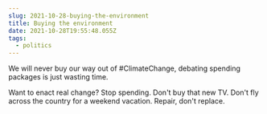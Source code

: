 ```yaml
---
slug: 2021-10-28-buying-the-environment
title: Buying the environment
date: 2021-10-28T19:55:48.055Z
tags:
  - politics
---
```


We will never buy our way out of #ClimateChange, debating spending packages is just wasting time.

Want to enact real change? Stop spending. Don't buy that new TV. Don't fly across the country for a weekend vacation. Repair, don't replace.
